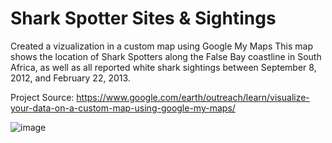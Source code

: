 # Shark Spotter Sites & Sightings


Created a vizualization in a custom map using Google My Maps
This map shows the location of Shark Spotters along the False Bay coastline in South Africa, as well as all reported white shark sightings between September 8, 2012, and February 22, 2013.

Project Source: https://www.google.com/earth/outreach/learn/visualize-your-data-on-a-custom-map-using-google-my-maps/


<img src="blob:chrome-untrusted://media-app/5b79241c-c695-49d8-9606-8a276126bf5d" alt=""/>![image](https://github.com/prahaladgaddam/GoogleMyMaps-shark_spotter/assets/139104865/087ae7d1-1404-4682-abe2-5c9fa9670f35)

